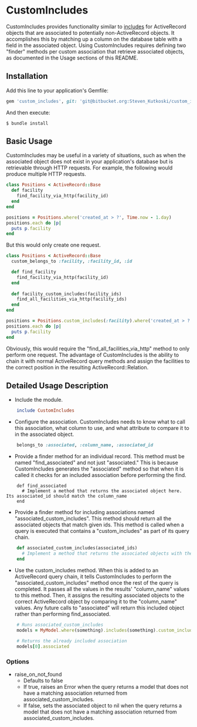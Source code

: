 # CustomIncludes

CustomIncludes provides functionality similar to [includes](http://api.rubyonrails.org/classes/ActiveRecord/QueryMethods.html#method-i-includes) for ActiveRecord objects that are associated to potentially non-ActiveRecord objects. It accomplishes this by matching up a column on the database table with a field in the associated object. Using CustomIncludes requires defining two "finder" methods per custom association that retrieve associated objects, as documented in the Usage sections of this README.

## Installation

Add this line to your application's Gemfile:

```ruby
gem 'custom_includes', git: 'git@bitbucket.org:Steven_Kutkoski/custom_include.git', branch: :master
```

And then execute:

    $ bundle install


## Basic Usage

CustomIncludes may be useful in a variety of situations, such as when the associated object does not exist in your application's database but is retrievable through HTTP requests. For example, the following would produce multiple HTTP requests.

```ruby
class Positions < ActiveRecord::Base
  def facility
    find_facility_via_http(facility_id)
  end
end

positions = Positions.where('created_at > ?', Time.now - 1.day)
positions.each do |p|
  puts p.facility  
end
```

But this would only create one request.

```ruby
class Positions < ActiveRecord::Base
  custom_belongs_to :facility, :facility_id, :id

  def find_facility
    find_facility_via_http(facility_id)
  end
  
  def facility_custom_includes(facility_ids)
    find_all_facilities_via_http(facility_ids)
  end
end

positions = Positions.custom_includes(:facility).where('created_at > ?', Time.now - 1.day)
positions.each do |p|
  puts p.facility  
end
```

Obviously, this would require the "find_all_facilities_via_http" method to only perform one request. The advantage of CustomIncludes is the ability to chain it with normal ActiveRecord query methods and assign the facilities to the correct position in the resulting ActiveRecord::Relation.

## Detailed Usage Description

* Include the module.
```ruby
    include CustomIncludes
```
* Configure the association. CustomIncludes needs to know what to call this association, what column to use, and what attribute to compare it to in the associated object.
```ruby
    belongs_to :associated, :column_name, :associated_id
```
* Provide a finder method for an individual record. This method must be named "find_associated" and not just "associated." This is because CustomIncludes generates the "associated" method so that when it is called it checks for an included association before performing the find.
```
    def find_associated
      # Implement a method that returns the associated object here. Its associated_id should match the column_name
    end
```
* Provide a finder method for including associations named "associated_custom_includes". This method should return all the associated objects that match given ids. This method is called when a query is executed that contains a "custom_includes" as part of its query chain.
```ruby
    def associated_custom_includes(associated_ids)
      # Implement a method that returns the associated objects with the given associated_ids as an Array.
    end
```
* Use the custom_includes method. When this is added to an ActiveRecord query chain, it tells CustomIncludes to perform the "associated_custom_includes" method once the rest of the query is completed. It passes all the values in the results' "column_name" values to this method. Then, it assigns the resulting associated objects to the correct ActiveRecord object by comparing it to the "column_name" values. Any future calls to "associated" will return this included object rather than performing find_associated.
```ruby
    # Runs associated_custom_includes
    models = MyModel.where(something).includes(something).custom_includes(:associated).where(something_else)
    
    # Returns the already included association
    models[0].associated
```

### Options
* raise_on_not_found
    * Defaults to false
    * If true, raises an Error when the query returns a model that does not have a matching association returned from associated_custom_includes.
    * If false, sets the associated object to nil when the query returns a model that does not have a matching association returned from associated_custom_includes.
